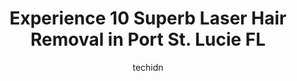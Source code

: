 ---
layout: ampstory
image: https://i0.wp.com/www.depkes.org/wp-content/uploads/2023/06/laser-hair-removal-0-in-port-st-lucie-fl-1685816349.jpeg?resize=640,853
author: techidn
featured: false
description: Discover the impressive array of Laser Hair Removal options in Port St. Lucie FL, where you can find 10 of the largest Laser Hair Removal establishments in the area. From renowned classics t
title: Experience 10 Superb Laser Hair Removal in Port St. Lucie FL
cover:
   title: Experience 10 Superb Laser Hair Removal in Port St. Lucie FL
   subtitle: Rickpate
   background: https://www.depkes.org/wp-content/uploads/2023/06/laser-hair-removal-0-in-port-st-lucie-fl-1685816349.jpeg

pages: 
 - layout: thirds
   top: <h1>#1 New Radiance Cosmetic Centers - St. Lucie</h1>
   bottom: "<p>Each time I have been here, I have had wonderful experiences. Kacey at the front desk is always friendly, helpful and makes you feel welcomed the moment you walk through </p>"
   background: https://www.depkes.org/wp-content/uploads/2023/06/laser-hair-removal-1-in-port-st-lucie-fl-1685816349.jpeg
   backgroundblur: true
 - layout: thirds
   top: <h1>#2 Lee Plastic Surgery & Laser Center | Full Service Med Spa Port St. Lucie</h1>
   bottom: "<p>Dr. Lee and his staff are excellent and very professional. This was my first experience having any cosmetic work done, and it has been a great experience. When I initiall</p>"
   background: https://www.depkes.org/wp-content/uploads/2023/06/laser-hair-removal-2-in-port-st-lucie-fl-1685816349.jpeg
   cta:
      link: https://www.depkes.org/blog/experience-10-superb-laser-hair-removal-in-port-st-lucie-fl/
      text: Experience 10 Superb Laser Hair Removal in Port St. Lucie FL
 - layout: thirds
   top: <h1>#3 Endless Wax Studio & More</h1>
   bottom: "<p>2825 SW Brighton St #C, Port St. Lucie, FL 34953, United States</p>"
   background: https://www.depkes.org/wp-content/uploads/2023/06/laser-hair-removal-3-in-port-st-lucie-fl-1685816350.png
   cta:
      link: https://www.depkes.org/blog/experience-10-superb-laser-hair-removal-in-port-st-lucie-fl/
      text: Experience 10 Superb Laser Hair Removal in Port St. Lucie FL
 - layout: thirds
   top: <h1>#4 Donato A. Viggiano, MD, PA</h1>
   bottom: "<p>1901 SE Port St Lucie Blvd, Port St. Lucie, FL 34952, United States</p>"
   background: https://images.unsplash.com/photo-1564951434112-64d74cc2a2d7?ixlib=rb-4.0.3&ixid=MnwxMjA3fDB8MHxwaG90by1wYWdlfHx8fGVufDB8fHx8&auto=format&fit=crop&w=640&h=853&q=80
   cta:
      link: https://www.depkes.org/blog/experience-10-superb-laser-hair-removal-in-port-st-lucie-fl/
      text: Experience 10 Superb Laser Hair Removal in Port St. Lucie FL
 - layout: thirds
   top: <h1>#5 ReversaTatt Tattoo Removal</h1>
   bottom: "<p>471 NW Prima Vista Blvd, Port St. Lucie, FL 34986, United States</p>"
   background: https://images.unsplash.com/photo-1557672172-298e090bd0f1?ixlib=rb-4.0.3&ixid=MnwxMjA3fDB8MHxwaG90by1wYWdlfHx8fGVufDB8fHx8&auto=format&fit=crop&w=640&h=853&q=80
   cta:
      link: https://www.depkes.org/blog/experience-10-superb-laser-hair-removal-in-port-st-lucie-fl/
      text: Experience 10 Superb Laser Hair Removal in Port St. Lucie FL
 - layout: thirds
   top: <h1>#6 Balance Beauty & Wellness Center</h1>
   bottom: "<p>525 NW Lake Whitney Pl STE 203, Port St. Lucie, FL 34986, United States</p>"
   background: https://images.unsplash.com/photo-1533998839656-76f5e4b2bccb?ixlib=rb-4.0.3&ixid=MnwxMjA3fDB8MHxwaG90by1wYWdlfHx8fGVufDB8fHx8&auto=format&fit=crop&w=640&h=853&q=80
   cta:
      link: https://www.depkes.org/blog/experience-10-superb-laser-hair-removal-in-port-st-lucie-fl/
      text: Experience 10 Superb Laser Hair Removal in Port St. Lucie FL
 - layout: thirds
   top: <h1>#7 The VIPS Cosmetic Center - Full Service MedSpa - Port Saint Lucie, FL</h1>
   bottom: "<p>291 NW Peacock Blvd #104, Port St. Lucie, FL 34986, United States</p>"
   background: https://images.unsplash.com/photo-1546497974-b213c9efb599?ixlib=rb-4.0.3&ixid=MnwxMjA3fDB8MHxwaG90by1wYWdlfHx8fGVufDB8fHx8&auto=format&fit=crop&w=640&h=853&q=80
   cta:
      link: https://www.depkes.org/blog/experience-10-superb-laser-hair-removal-in-port-st-lucie-fl/
      text: Experience 10 Superb Laser Hair Removal in Port St. Lucie FL
 - layout: thirds
   middle: Continue reading...
   background: https://images.unsplash.com/photo-1608411404720-c8f0417bcdba?ixlib=rb-4.0.3&ixid=MnwxMjA3fDB8MHxwaG90by1wYWdlfHx8fGVufDB8fHx8&auto=format&fit=crop&w=640&h=853&q=80
   cta:
      link: https://www.depkes.org/blog/experience-10-superb-laser-hair-removal-in-port-st-lucie-fl/
      text: Experience 10 Superb Laser Hair Removal in Port St. Lucie FL
      
---